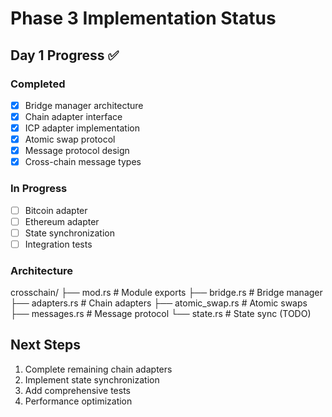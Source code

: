 # Phase 3 Implementation Status

## Day 1 Progress ✅

### Completed
- [x] Bridge manager architecture
- [x] Chain adapter interface
- [x] ICP adapter implementation
- [x] Atomic swap protocol
- [x] Message protocol design
- [x] Cross-chain message types

### In Progress
- [ ] Bitcoin adapter
- [ ] Ethereum adapter
- [ ] State synchronization
- [ ] Integration tests

### Architecture
crosschain/
├── mod.rs          # Module exports
├── bridge.rs       # Bridge manager
├── adapters.rs     # Chain adapters
├── atomic_swap.rs  # Atomic swaps
├── messages.rs     # Message protocol
└── state.rs        # State sync (TODO)

## Next Steps
1. Complete remaining chain adapters
2. Implement state synchronization
3. Add comprehensive tests
4. Performance optimization
